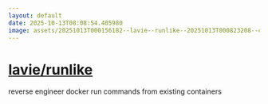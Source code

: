 ```yaml
---
layout: default
date: 2025-10-13T08:08:54.405980
image: assets/20251013T000156182--lavie--runlike--20251013T000823208--cropped.png
---
```


# [lavie/runlike](https://github.com/lavie/runlike)

reverse engineer docker run commands from existing containers
